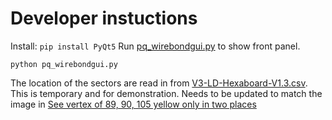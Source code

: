# Developer instuctions

Install: ```pip install PyQt5```
Run [pq_wirebondgui.py](https://github.com/murthysindhu/HGC_DB_postgres/blob/main/wirebonder/pq_wirebondgui.py) to show front panel.

```python pq_wirebondgui.py```

The location of the sectors are read in from [V3-LD-Hexaboard-V1.3.csv](https://github.com/murthysindhu/HGC_DB_postgres/blob/main/wirebonder/pq_wirebondgui.py#L107). This is temporary and for demonstration. 
Needs to be updated to match the image in [See vertex of 89, 90, 105 yellow only in two places](https://github.com/murthysindhu/HGC_DB_postgres/blob/main/wirebonder/V3-LD-Hexaboard-V1.3.pdf)
